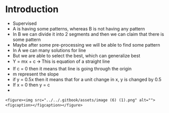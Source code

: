 # Introduction

* Supervised
* A is having some patterns, whereas B is not having any pattern
* In B we can divide it into 2 segments and then we can claim that there is some pattern
* Maybe after some pre-processing we will be able to find some pattern
* In A we can many solutions for line
* But we are able to select the best, which can generalize best
* Y = mx + c 🡪 This is equation of a straight line
* If c = 0 then it means that line is going through the origin
* m represent the slope
* if y = 0.5x then it means that for a unit change in x, y is changed by 0.5
* If x = 0 then y = c
*

    <figure><img src="../../.gitbook/assets/image (6) (1).png" alt=""><figcaption></figcaption></figure>
